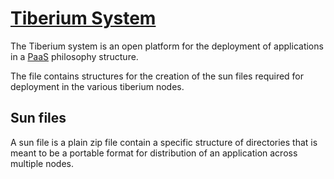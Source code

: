 # [Tiberium System](http://tiberiumapp.com)
The Tiberium system is an open platform for the deployment of applications in a [PaaS](http://en.wikipedia.org/wiki/Platform_as_a_service) philosophy structure.

The file contains structures for the creation of the sun files required for deployment in the various tiberium nodes.

## Sun files

A sun file is a plain zip file contain a specific structure of directories that is meant to be a portable
format for distribution of an application across multiple nodes.
